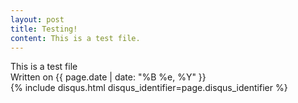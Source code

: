 ```yaml
---
layout: post
title: Testing!
content: This is a test file.
---
```

<article class="post">

  <!--<h1>{{ page.title }}</h1>-->

  <div class="entry">
    This is a test file
  </div>

  <div class="date">
    Written on {{ page.date | date: "%B %e, %Y" }}
  </div>

  <div class="comments">
    {% include disqus.html disqus_identifier=page.disqus_identifier %}
  </div>
</article>
